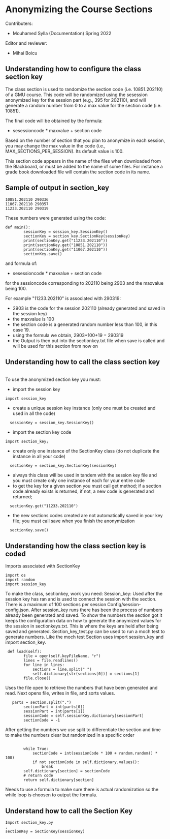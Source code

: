 # Anonymizing the Course Sections

Contributers:
- Mouhamed Sylla (Documentation) Spring 2022

Editor and reviewer:
- Mihai Boicu

## Understanding how to configure the class section key

The class section is used to randomize the section code (i.e. 10851.202110) of a GMU course. This code will be randomized using the sesession anonymized key for the session part (e.g., 395 for 202110), and will generate a random number from 0 to a max value for the section code (i.e. 10851). 

The final code will be obtained by the formula:
- sesessioncode * maxvalue + section code

Based on the number of section that you plan to anonymize in each session, you may change the max value in the code (i.e., MAX_SECTIONS_PER_SESSION). Its default value is 100.

This section code appears in the name of the files when downloaded from the Blackboard, or must be added to the name of some files. For instance a grade book downloaded file will contain the section code in its name.

## Sample of output in section_key

```
10851.202110 290336
11067.202110 290357
11233.202110 290319
```

These numbers were generated using the code:

```
def main():
	    sessionKey = session_key.SessionKey()
	    sectionKey = section_key.SectionKey(sessionKey)
	    print(sectionKey.get("11233.202110"))
	    print(sectionKey.get("10851.202110"))
	    print(sectionKey.get("11067.202110"))
	    sectionKey.save()
```

and formula of:
- sesessioncode * maxvalue + section code

for the sessioncode corresponding to 202110 being 2903 and the maxvalue being 100.

For example "11233.202110" is associated with 290319:
- 2903 is the code for the session 202110 (already generated and saved in the session key)
- the maxvalue is 100
- the section code is a generated random number less than 100, in this case 19.
- using the formula we obtain, 2903*100+19 = 290319
- the Output is then put into the sectionkey.txt file when save is called and will be used for this section from now on

## Understanding how to call the class section key
\
To use the anonymized section key you must:
- import the session key 
```
import session_key
```
- create a unique session key instance (only one must be created and used in all the code)
```
  sessionKey = session_key.SessionKey()
```
- import the section key code
```
import section_key;
```
- create only one instance of the SectionKey class (do not duplicate the instance in all your code)
```
  sectionKey = section_key.SectionKey(sessionKey)
```
- always this class will be used in tandem with the session key file and you must create only one instance of each for your entire code
- to get the key for a given section you must call get method; if a section code already exists is returned, if not, a new code is generated and returned; 
```
  sectionKey.get("11233.202110")
```
- the new sections codes created are not automatically saved in your key file; you must call save when you finish the anonymization
```
  sectionKey.save()
```

## Understanding how the class section key is coded

Imports associated with SectionKey
```
import os
import random
import session_key
```

To make the class, sectionkey, work you need:
Session_key: Used after the session key has ran and is used to connect the session with the section. There is a maximum of 100 sections per session Config/session-config.json. After session_key runs there has been the process of numbers already been generated and saved.
To show the numbers the section got it keeps the configuration data on how to generate the anoymized values for the session in sectionkeys.txt.
This is where the keys are held after being saved and generated. 
Section_key_test.py can be used to run a moch test to generate numbers. Like the moch test Section uses import session_key and import section_key.
```
 def load(self):
        file = open(self.keyFileName, "r")
        lines = file.readlines()
        for line in lines:
            sections = line.split(" ")
            self.dictionary[str(sections[0])] = sections[1]
        file.close()
```
Uses the file open to retrieve the numbers that have been generated and read. Next opens file, writes in file, and sorts values.
```
   parts = section.split(".")
        sectionPart = int(parts[0])
        sessionPart = int(parts[1])
        sessionCode = self.sessionKey.dictionary[sessionPart]
        sectionCode = -1
```
After getting the numbers we use split to differentiate the section and time to make the numbers clear but randomized in a specific order
```

        while True:
            sectionCode = int(sessionCode * 100 + random.random() * 100)
            if not sectionCode in self.dictionary.values():
                break
        self.dictionary[section] = sectionCode
        # return code
        return self.dictionary[section]
```
Needs to use a formula to make sure there is actual randomization so the while loop is choosen to output the formula.


## Understand how to call the Section Key 
```
Import section_key.py
,
sectionKey = SectionKey(sessionKey)
```



